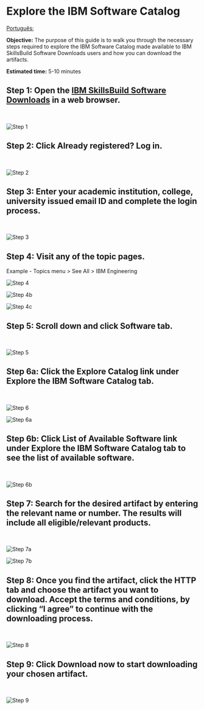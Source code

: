 # Explore the IBM Software Catalog 

[Português](/academic-initiative/pt-br/how-to/How-to-explore-the-IBM-Academic-Initiative-Software-Catalog/readme.md);

**Objective:**
The purpose of this guide is to walk you through the necessary steps required to explore the IBM Software Catalog made available to IBM SkillsBuild Software Downloads users and how you can download the artifacts.

**Estimated time:** 5-10 minutes

## Step 1: Open the [IBM SkillsBuild Software Downloads](http://ibm.com/academic) in a web browser.
<br />

![Step 1](images/step1.png)

## Step 2: Click **Already registered? Log in.**
<br />

![Step 2](images/step2.png)

## Step 3: Enter your academic institution, college, university issued email ID and complete the login process.
<br />

![Step 3](images/step3.png)

## Step 4: Visit any of the topic pages.
Example - Topics menu > See All > IBM Engineering
<br />

![Step 4](images/step4.png)
<br />

![Step 4b](images/step4b.png)
<br />

![Step 4c](images/step4c.png)

## Step 5: Scroll down and click Software tab.
<br />

![Step 5](images/step5.png)

## Step 6a: Click the Explore Catalog link under Explore the IBM Software Catalog tab.
<br />

![Step 6](images/step6.png)
<br />

![Step 6a](images/step6a.png)

## Step 6b: Click List of Available Software link under Explore the IBM Software Catalog tab to see the list of available software.
<br />

![Step 6b](images/step6b.png)

## Step 7: Search for the desired artifact by entering the relevant name or number. The results will include all eligible/relevant products.
<br />

![Step 7a](images/step7a.png)
<br />

![Step 7b](images/step7b.png)

## Step 8: Once you find the artifact, click the HTTP tab and choose the artifact you want to download. Accept the terms and conditions, by clicking “I agree” to continue with the downloading process.
<br />

![Step 8](images/step8.png)

## Step 9: Click Download now to start downloading your chosen artifact.
<br />

![Step 9](images/step9.png)
